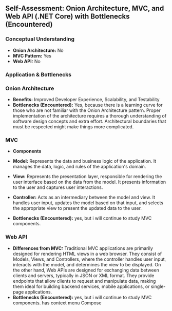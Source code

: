 ## Self-Assessment: Onion Architecture, MVC, and Web API (.NET Core) with Bottlenecks (Encountered)
 
### Conceptual Understanding
 
- **Onion Architecture:** No
- **MVC Pattern:** Yes
- **Web API:** No
### Application & Bottlenecks
### Onion Architecture
 
- **Benefits:** Improved Developer Experience, Scalability, and Testability
- **Bottlenecks (Encountered):** Yes, because there is a learning curve for those who are not familiar with the Onion Architecture pattern. Proper implementation of the architecture requires a thorough understanding of software design concepts and extra effort. Architectural boundaries that must be respected might make things more complicated.
 
### MVC
- **Components**
- **Model:** Represents the data and business logic of the application. It manages the data, logic, and rules of the application's domain.
- **View:** Represents the presentation layer, responsible for rendering the user interface based on the data from the model. It presents information to the user and captures user interactions.
- **Controller:** Acts as an intermediary between the model and view. It handles user input, updates the model based on that input, and selects the appropriate view to present the updated data to the user.
 
- **Bottlenecks (Encountered):** yes, but i will continue to study MVC components.
 
### Web API
 
- **Differences from MVC:** Traditional MVC applications are primarily designed for rendering HTML views in a web browser. They consist of Models, Views, and Controllers, where the controller handles user input, interacts with the model, and determines the view to be displayed. On the other hand, Web APIs are designed for exchanging data between clients and servers, typically in JSON or XML format. They provide endpoints that allow clients to request and manipulate data, making them ideal for building backend services, mobile applications, or single-page applications.
- **Bottlenecks (Encountered):** yes, but i will continue to study MVC components.
has context menu
Compose
